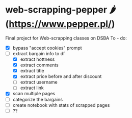 # web-scrapping-pepper 🌶 (https://www.pepper.pl/)
Final project for Web-scrapping classes on DSBA
To - do:
- [x] bypass "accept cookies" prompt
- [ ] extract bargain info to df
  - [x] extract hottness
  - [x] extract comments
  - [x] extract title
  - [x] extract price before and after discount
  - [ ] extract username
  - [ ] extract link
- [x] scan multiple pages
- [ ] categorize the bargains
- [ ] create notebook with stats of scrapped pages
- [ ] ?? 
